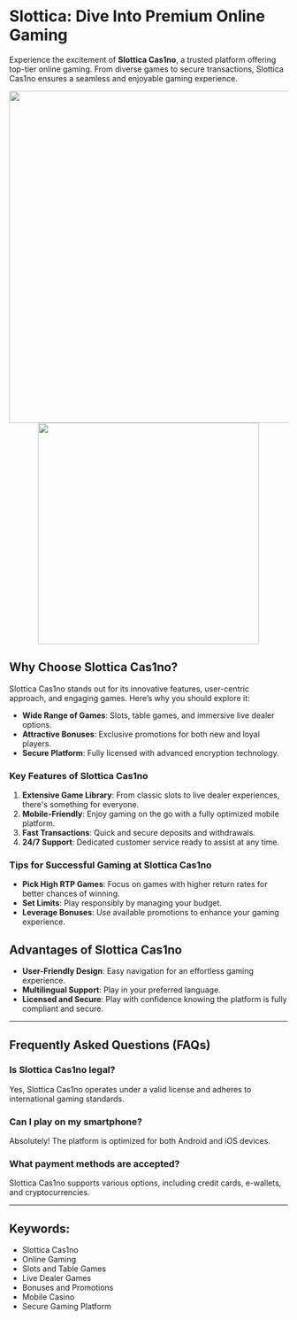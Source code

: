 # Slottica: Dive Into Premium Online Gaming

Experience the excitement of **Slottica Cas1no**, a trusted platform offering top-tier online gaming. From diverse games to secure transactions, Slottica Cas1no ensures a seamless and enjoyable gaming experience.

<div align="center">
<img src="https://www.mobilegamer.com.br/wp-content/uploads/2023/06/Mobile-Gaming.webp" width="600">
</div>

<div align="center">
<a href="https://tinyurl.com/3kj2yj2s">
<img align="center" src="https://static.wixstatic.com/media/2a8103_44a9e01ec3b4451cad8859f6fe231b70~mv2.webp" width="400">
</a>
</div>

## Why Choose Slottica Cas1no?

Slottica Cas1no stands out for its innovative features, user-centric approach, and engaging games. Here’s why you should explore it:

- **Wide Range of Games**: Slots, table games, and immersive live dealer options.
- **Attractive Bonuses**: Exclusive promotions for both new and loyal players.
- **Secure Platform**: Fully licensed with advanced encryption technology.

### Key Features of Slottica Cas1no

1. **Extensive Game Library**: From classic slots to live dealer experiences, there's something for everyone.
2. **Mobile-Friendly**: Enjoy gaming on the go with a fully optimized mobile platform.
3. **Fast Transactions**: Quick and secure deposits and withdrawals.
4. **24/7 Support**: Dedicated customer service ready to assist at any time.

### Tips for Successful Gaming at Slottica Cas1no

- **Pick High RTP Games**: Focus on games with higher return rates for better chances of winning.
- **Set Limits**: Play responsibly by managing your budget.
- **Leverage Bonuses**: Use available promotions to enhance your gaming experience.

## Advantages of Slottica Cas1no

- **User-Friendly Design**: Easy navigation for an effortless gaming experience.
- **Multilingual Support**: Play in your preferred language.
- **Licensed and Secure**: Play with confidence knowing the platform is fully compliant and secure.

---

## Frequently Asked Questions (FAQs)

### Is Slottica Cas1no legal?
Yes, Slottica Cas1no operates under a valid license and adheres to international gaming standards.

### Can I play on my smartphone?
Absolutely! The platform is optimized for both Android and iOS devices.

### What payment methods are accepted?
Slottica Cas1no supports various options, including credit cards, e-wallets, and cryptocurrencies.

---

## Keywords:

- Slottica Cas1no
- Online Gaming
- Slots and Table Games
- Live Dealer Games
- Bonuses and Promotions
- Mobile Casino
- Secure Gaming Platform
